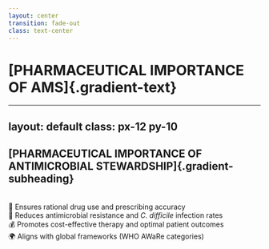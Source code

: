 ```yaml
---
layout: center
transition: fade-out
class: text-center
---
```


# [PHARMACEUTICAL IMPORTANCE OF AMS]{.gradient-text}

<!-- CSS styling for .gradient-text class -->
<style>
    .gradient-text {
      background: linear-gradient(-45deg, rgb(11, 104, 134), rgb(9, 131, 172));
      -webkit-background-clip: text;
      -moz-background-clip: text;
      -webkit-text-fill-color: transparent;
      -moz-text-fill-color: transparent;
      font-size: 3.5rem !important; 
      line-height:1.2;
      font-weight: 900;
    }
   
</style>

---
layout: default
class: px-12 py-10
---

<style>

.gradient-subheading {
  background: linear-gradient(-45deg, rgb(11, 104, 134), rgb(9, 131, 172));
  -webkit-background-clip: text;
  background-clip: text;
  color: transparent;
  font-weight: bold;
  display: inline-block;
  font-size: 1.5rem;
  margin-bottom: 1.5rem;
}

</style>

<CircleShape position="top:20%; left:-5%; size:80px; color:rgba(3, 80, 105, 0.55)" />
<PillShape position="bottom:-5%; right:-10%; width:10%; height:20px; color:rgba(33,150,243,0.08)" />

## [PHARMACEUTICAL IMPORTANCE OF ANTIMICROBIAL STEWARDSHIP]{.gradient-subheading}

<br>
<div class="space-y-3 text-2xl font-semibold">
<v-click>
<div class="p-6 bg-blue-50 rounded-xl border-l-8 border-blue-500">
💊 Ensures <span class="text-blue-600">rational drug use</span> and prescribing accuracy
</div>
</v-click>

<v-click at="2">
<div class="p-6 bg-red-50 rounded-xl border-l-8 border-red-500">
🦠 Reduces <span class="text-red-600">antimicrobial resistance</span> and <i>C. difficile</i> infection rates
</div>
</v-click>

<v-click at="3">
<div class="p-6 bg-green-50 rounded-xl border-l-8 border-green-500">
💰 Promotes <span class="text-green-600">cost-effective therapy</span> and optimal patient outcomes
</div>
</v-click>

<v-click at="4">
<div class="p-6 bg-purple-50 rounded-xl border-l-8 border-purple-500">
🌍 Aligns with <span class="text-purple-600">global frameworks</span> (WHO AWaRe categories)
</div>
</v-click>
</div>


